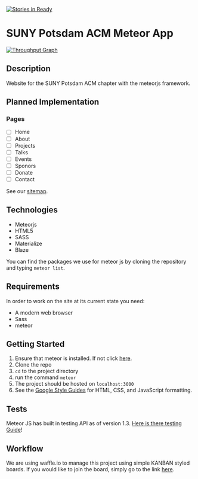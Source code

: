 [![Stories in Ready](https://badge.waffle.io/PotsdamACM/acm-meteor-app.png?label=ready&title=Ready)](https://waffle.io/PotsdamACM/acm-meteor-app)
# SUNY Potsdam ACM Meteor App

[![Throughput Graph](https://graphs.waffle.io/SUNYPotsdamACM/acm-meteor-app/throughput.svg)](https://waffle.io/SUNYPotsdamACM/acm-meteor-app/metrics)

## Description
Website for the SUNY Potsdam ACM chapter with the meteorjs framework.

## Planned Implementation
### Pages
- [ ] Home
- [ ] About
- [ ] Projects
- [ ] Talks
- [ ] Events
- [ ] Sponors
- [ ] Donate
- [ ] Contact

See our [sitemap](https://docs.google.com/drawings/d/1zsIq4WSfCG9YO2Z7LH9PcivrvjwjPl7mJZOWjMRg8Z4/edit?usp=sharing).

## Technologies
- Meteorjs
- HTML5
- SASS
- Materialize
- Blaze

You can find the packages we use for meteor js by cloning the repository and typing `meteor list`.

## Requirements
In order to work on the site at its current state you need:
- A modern web browser
- Sass
- meteor

## Getting Started
1. Ensure that meteor is installed. If not click [here](https://www.meteor.com/install).
2. Clone the repo
3. `cd` to the project directory
4. run the command `meteor`
5. The project should be hosted on `localhost:3000`
6. See the [Google Style Guides](https://github.com/google/styleguide) for HTML, CSS, and JavaScript formatting.

## Tests
Meteor JS has built in testing API as of version 1.3. [Here is there testing Guide](http://guide.meteor.com/testing.html)!

## Workflow
We are using waffle.io to manage this project using simple KANBAN styled boards. If you would like to join the board, simply go to the link [here](https://waffle.io/SUNYPotsdamACM/acm-meteor-app/join).
